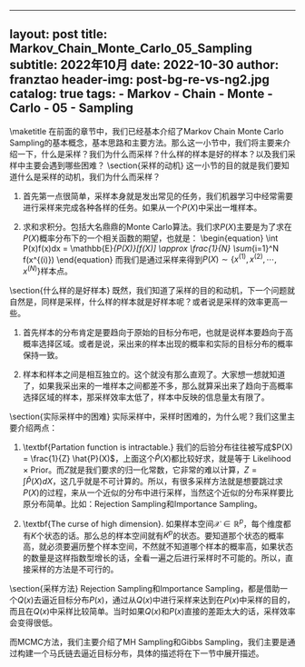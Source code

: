 
---
layout:     post
title:      Markov_Chain_Monte_Carlo_05_Sampling
subtitle:   2022年10月
date:       2022-10-30
author:     franztao
header-img: post-bg-re-vs-ng2.jpg
catalog: true
tags:
    - Markov
    - Chain
    - Monte
    - Carlo
    - 05
    - Sampling
---
            

\maketitle
在前面的章节中，我们已经基本介绍了Markov Chain Monte Carlo Sampling的基本概念，基本思路和主要方法。那么这一小节中，我们将主要来介绍一下，什么是采样？我们为什么而采样？什么样的样本是好的样本？以及我们采样中主要会遇到哪些困难？
\section{采样的动机}
这一小节的目的就是我们要知道什么是采样的动机，我们为什么而采样？

1. 首先第一点很简单，采样本身就是发出常见的任务，我们机器学习中经常需要进行采样来完成各种各样的任务。如果从一个$P(X)$中采出一堆样本。

2. 求和求积分。包括大名鼎鼎的Monte Carlo算法。我们求$P(X)$主要是为了求在$P(X)$概率分布下的一个相关函数的期望，也就是：
\begin{equation}
    \int P(x)f(x)dx = \mathbb{E}_{P(X)}[f(X)] \approx \frac{1}{N} \sum_{i=1}^N f(x^{(i)})
\end{equation}
而我们是通过采样来得到$P(X) \sim \{ x^{(1)},x^{(2)},\cdots, x^{(N)} \}$样本点。

\section{什么样的是好样本}
既然，我们知道了采样的目的和动机，下一个问题就自然是，同样是采样，什么样的样本就是好样本呢？或者说是采样的效率更高一些。

1. 首先样本的分布肯定是要趋向于原始的目标分布吧，也就是说样本要趋向于高概率选择区域。或者是说，采出来的样本出现的概率和实际的目标分布的概率保持一致。

2. 样本和样本之间是相互独立的。这个就没有那么直观了。大家想一想就知道了，如果我采出来的一堆样本之间都差不多，那么就算采出来了趋向于高概率选择区域的样本，那采样效率太低了，样本中反映的信息量太有限了。

\section{实际采样中的困难}
实际采样中，采样时困难的，为什么呢？我们这里主要介绍两点：

1. \textbf{Partation function is intractable.} 我们的后验分布往往被写成$P(X) = \frac{1}{Z} \hat{P}(X)$，上面这个$\hat{P}(X)$都比较好求，就是等于 Likelihood $\times$ Prior。而$Z$就是我们要求的归一化常数，它非常的难以计算，$Z = \int \hat{P}(X) dX$，这几乎就是不可计算的。所以，有很多采样方法就是想要跳过求$P(X)$的过程，来从一个近似的分布中进行采样，当然这个近似的分布采样要比原分布简单。比如：Rejection Sampling和Importance Sampling。

2. \textbf{The curse of high dimension}. 如果样本空间$\mathcal{X} \in \mathbb{R}^p$，每个维度都有$K$个状态的话。那么总的样本空间就有$K^p$的状态。要知道那个状态的概率高，就必须要遍历整个样本空间，不然就不知道哪个样本的概率高，如果状态的数量是这样指数型增长的话，全看一遍之后进行采样时不可能的。所以，直接采样的方法是不可行的。

\section{采样方法}
Rejection Sampling和Importance Sampling，都是借助一个$Q(x)$去逼近目标分布$P(x)$，通过从$Q(x)$中进行采样来达到在$P(x)$中采样的目的，而且在$Q(x)$中采样比较简单。当时如果$Q(x)$和$P(x)$直接的差距太大的话，采样效率会变得很低。

而MCMC方法，我们主要介绍了MH Sampling和Gibbs Sampling，我们主要是通过构建一个马氏链去逼近目标分布，具体的描述将在下一节中展开描述。


